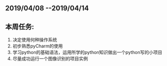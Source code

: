 ﻿2019/04/08 --2019/04/14
-----------------------------
## 本周任务:
1. 决定使用何种操作系统
2. 初步熟悉pyCharm的使用
3. 学习python的基础语法，运用所学的python知识做出一个python写的小项目
4. 尽量成功运行一个图像识别的项目实例
